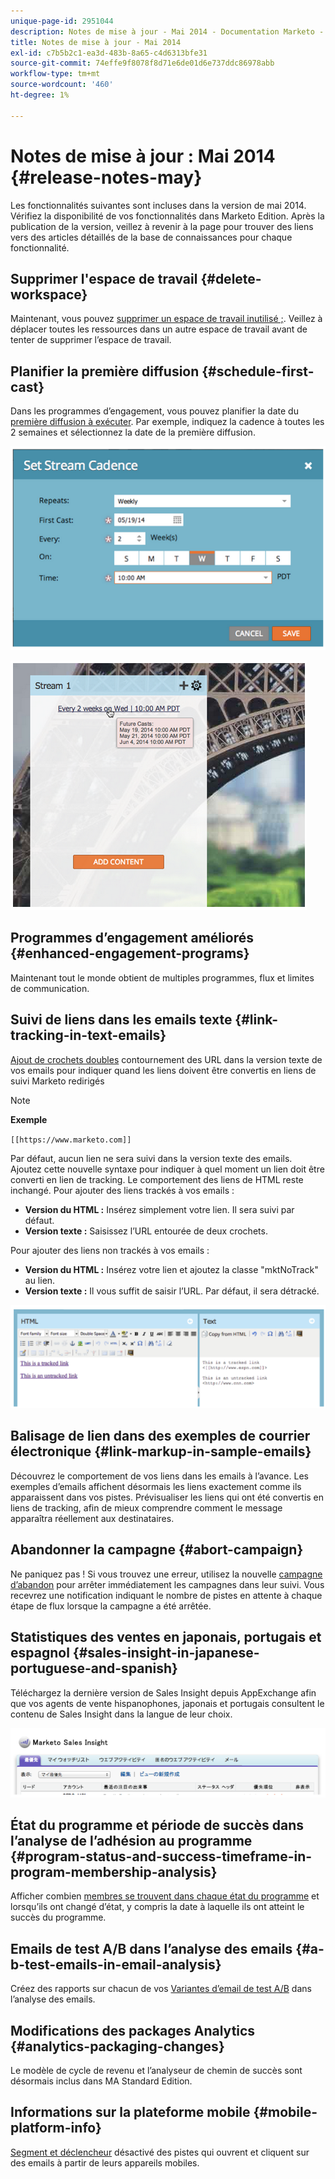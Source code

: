 ```yaml
---
unique-page-id: 2951044
description: Notes de mise à jour - Mai 2014 - Documentation Marketo - Documentation du produit
title: Notes de mise à jour - Mai 2014
exl-id: c7b5b2c1-ea3d-483b-8a65-c4d6313bfe31
source-git-commit: 74effe9f8078f8d71e6de01d6e737ddc86978abb
workflow-type: tm+mt
source-wordcount: '460'
ht-degree: 1%

---
```


# Notes de mise à jour : Mai 2014 {#release-notes-may}

Les fonctionnalités suivantes sont incluses dans la version de mai 2014. Vérifiez la disponibilité de vos fonctionnalités dans Marketo Edition. Après la publication de la version, veillez à revenir à la page pour trouver des liens vers des articles détaillés de la base de connaissances pour chaque fonctionnalité.

## Supprimer l&#39;espace de travail {#delete-workspace}

Maintenant, vous pouvez [supprimer un espace de travail inutilisé ;](/help/marketo/product-docs/administration/workspaces-and-person-partitions/delete-a-workspace.md). Veillez à déplacer toutes les ressources dans un autre espace de travail avant de tenter de supprimer l’espace de travail.

## Planifier la première diffusion {#schedule-first-cast}

Dans les programmes d’engagement, vous pouvez planifier la date du [première diffusion à exécuter](/help/marketo/product-docs/email-marketing/drip-nurturing/engagement-program-streams/set-stream-cadence.md). Par exemple, indiquez la cadence à toutes les 2 semaines et sélectionnez la date de la première diffusion.

![](assets/image2014-9-22-11-3a57-3a36.png)

![](assets/image2014-9-22-11-3a57-3a54.png)

## Programmes d’engagement améliorés {#enhanced-engagement-programs}

Maintenant tout le monde obtient de multiples programmes, flux et limites de communication.

## Suivi de liens dans les emails texte {#link-tracking-in-text-emails}

[Ajout de crochets doubles](/help/marketo/product-docs/email-marketing/general/functions-in-the-editor/add-tracked-links-to-a-text-email.md) contournement des URL dans la version texte de vos emails pour indiquer quand les liens doivent être convertis en liens de suivi Marketo redirigés

>[!NOTE]
>
>**Exemple**
>
>`[[https://www.marketo.com]]`

Par défaut, aucun lien ne sera suivi dans la version texte des emails. Ajoutez cette nouvelle syntaxe pour indiquer à quel moment un lien doit être converti en lien de tracking. Le comportement des liens de HTML reste inchangé.  Pour ajouter des liens trackés à vos emails :

* **Version du HTML :** Insérez simplement votre lien. Il sera suivi par défaut.
* **Version texte :** Saisissez l’URL entourée de deux crochets.

Pour ajouter des liens non trackés à vos emails :

* **Version du HTML :** Insérez votre lien et ajoutez la classe &quot;mktNoTrack&quot; au lien.
* **Version texte :** Il vous suffit de saisir l’URL. Par défaut, il sera détracké.

![](assets/image2014-9-22-12-3a1-3a34.png)

## Balisage de lien dans des exemples de courrier électronique {#link-markup-in-sample-emails}

Découvrez le comportement de vos liens dans les emails à l’avance. Les exemples d’emails affichent désormais les liens exactement comme ils apparaissent dans vos pistes. Prévisualiser les liens qui ont été convertis en liens de tracking, afin de mieux comprendre comment le message apparaîtra réellement aux destinataires.

## Abandonner la campagne {#abort-campaign}

Ne paniquez pas ! Si vous trouvez une erreur, utilisez la nouvelle [campagne d’abandon](/help/marketo/product-docs/core-marketo-concepts/smart-campaigns/using-smart-campaigns/abort-a-smart-campaign.md) pour arrêter immédiatement les campagnes dans leur suivi. Vous recevrez une notification indiquant le nombre de pistes en attente à chaque étape de flux lorsque la campagne a été arrêtée.

## Statistiques des ventes en japonais, portugais et espagnol {#sales-insight-in-japanese-portuguese-and-spanish}

Téléchargez la dernière version de Sales Insight depuis AppExchange afin que vos agents de vente hispanophones, japonais et portugais consultent le contenu de Sales Insight dans la langue de leur choix.

![](assets/image2014-9-22-12-3a2-3a12.png)

## État du programme et période de succès dans l’analyse de l’adhésion au programme {#program-status-and-success-timeframe-in-program-membership-analysis}

Afficher combien [membres se trouvent dans chaque état du programme](/help/marketo/product-docs/reporting/revenue-cycle-analytics/program-analytics/build-a-program-membership-analysis-report-that-lists-leads.md) et lorsqu’ils ont changé d’état, y compris la date à laquelle ils ont atteint le succès du programme.

## Emails de test A/B dans l’analyse des emails {#a-b-test-emails-in-email-analysis}

Créez des rapports sur chacun de vos [Variantes d’email de test A/B](/help/marketo/product-docs/reporting/revenue-cycle-analytics/email-analysis/build-an-email-analysis-report-that-shows-program-information.md) dans l’analyse des emails.

## Modifications des packages Analytics {#analytics-packaging-changes}

Le modèle de cycle de revenu et l’analyseur de chemin de succès sont désormais inclus dans MA Standard Edition.

## Informations sur la plateforme mobile {#mobile-platform-info}

[Segment et déclencheur](/help/marketo/product-docs/reporting/basic-reporting/report-activity/build-a-people-performance-report-with-mobile-platform-columns.md) désactivé des pistes qui ouvrent et cliquent sur des emails à partir de leurs appareils mobiles.
